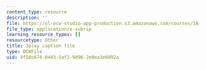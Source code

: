 ```yaml
---
content_type: resource
description: ''
file: https://ol-ocw-studio-app-production.s3.amazonaws.com/courses/18-086-mathematical-methods-for-engineers-ii-spring-2006/4f5dc67404435af29d962e8ea3e6092a_Y25UBGeu_2g.vtt
file_type: application/x-subrip
learning_resource_types: []
resourcetype: Other
title: 3play caption file
type: OCWFile
uid: 4f5dc674-0443-5af2-9d96-2e8ea3e6092a
---
```

